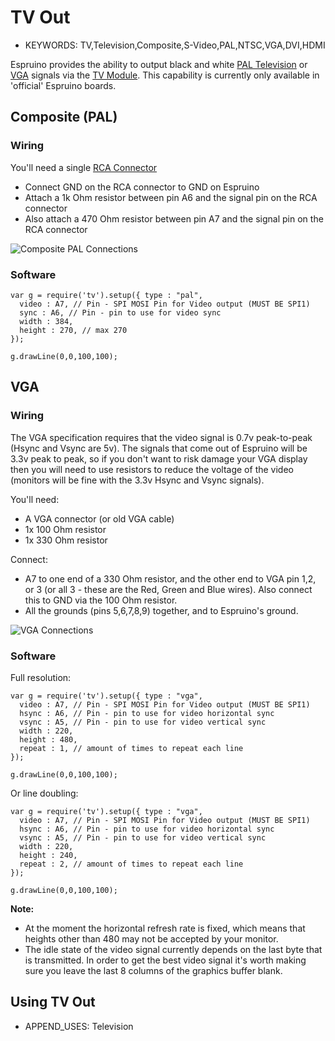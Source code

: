 <!--- Copyright (c) 2015 Gordon Williams, Pur3 Ltd. See the file LICENSE for copying permission. -->
TV Out
=====

* KEYWORDS: TV,Television,Composite,S-Video,PAL,NTSC,VGA,DVI,HDMI

Espruino provides the ability to output black and white [PAL Television](http://en.wikipedia.org/wiki/PAL) or [VGA](http://en.wikipedia.org/wiki/Video_Graphics_Array) signals via the [TV Module](http://www.espruino.com/Reference#tv). This capability is currently only available in 'official' Espruino boards.

Composite (PAL)
--------------

### Wiring

You'll need a single [RCA Connector](http://en.wikipedia.org/wiki/RCA_connector)

* Connect GND on the RCA connector to GND on Espruino
* Attach a 1k Ohm resistor between pin A6 and the signal pin on the RCA connector
* Also attach a 470 Ohm resistor between pin A7 and the signal pin on the RCA connector

![Composite PAL Connections](Composite.png)

### Software

```
var g = require('tv').setup({ type : "pal",
  video : A7, // Pin - SPI MOSI Pin for Video output (MUST BE SPI1)
  sync : A6, // Pin - pin to use for video sync
  width : 384,
  height : 270, // max 270
});

g.drawLine(0,0,100,100);
```

VGA
---

### Wiring

The VGA specification requires that the video signal is 0.7v peak-to-peak (Hsync and Vsync are 5v). The signals that come out of Espruino will be 3.3v peak to peak, so if you don't want to risk damage your VGA display then you will need to use resistors to reduce the voltage of the video (monitors will be fine with the 3.3v Hsync and Vsync signals).

You'll need:

* A VGA connector (or old VGA cable)
* 1x 100 Ohm resistor
* 1x 330 Ohm resistor

Connect:

* A7 to one end of a 330 Ohm resistor, and the other end to VGA pin 1,2, or 3 (or all 3 - these are the Red, Green and Blue wires). Also connect this to GND via the 100 Ohm resistor.
* All the grounds (pins 5,6,7,8,9) together, and to Espruino's ground.

![VGA Connections](VGA.png)


### Software

Full resolution:

```
var g = require('tv').setup({ type : "vga",
  video : A7, // Pin - SPI MOSI Pin for Video output (MUST BE SPI1)
  hsync : A6, // Pin - pin to use for video horizontal sync
  vsync : A5, // Pin - pin to use for video vertical sync
  width : 220,
  height : 480,
  repeat : 1, // amount of times to repeat each line
});

g.drawLine(0,0,100,100);
```

Or line doubling:

```
var g = require('tv').setup({ type : "vga",
  video : A7, // Pin - SPI MOSI Pin for Video output (MUST BE SPI1)
  hsync : A6, // Pin - pin to use for video horizontal sync
  vsync : A5, // Pin - pin to use for video vertical sync
  width : 220,
  height : 240,
  repeat : 2, // amount of times to repeat each line
});

g.drawLine(0,0,100,100);
```

**Note:**

* At the moment the horizontal refresh rate is fixed, which means that heights other than 480 may not be accepted by your monitor.
* The idle state of the video signal currently depends on the last byte that is transmitted. In order to get the best video signal it's worth making sure you leave the last 8 columns of the graphics buffer blank.


Using TV Out
----------

* APPEND_USES: Television

